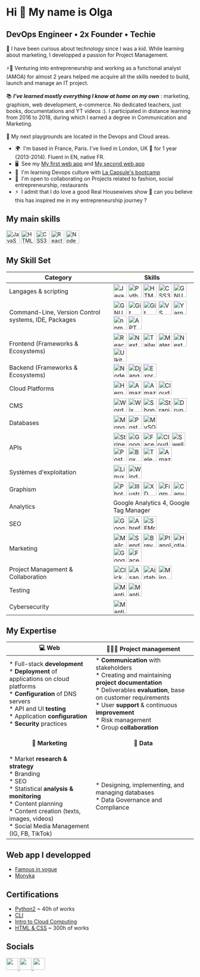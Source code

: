 Hi 👋 My name is Olga
=====================

DevOps Engineer • 2x Founder • Techie
----------------------

🧐 I have been curious about technology since I was a kid. While learning about marketing, I developped a passion for Project Management. </br></br>
⚡💼 Venturing into entrepreneurship and working as a functional analyst (AMOA) for almost 2 years helped me acquire all the skills needed to build, launch and manage an IT project. </br></br>
📚 ***I've learned mostly everything I know at home on my own*** : marketing, graphism, web development, e-commerce. No dedicated teachers, just books, documentations and YT videos :). I participated in distance learning from 2016 to 2018, during which I earned a degree in Communication and Marketing.  </br></br>
🔭 My next playgrounds are located in the Devops and Cloud areas. 

* 🌍  I'm based in France, Paris. I've lived in London, UK 💂 for 1 year (2013-2014). Fluent in EN, native FR.
* 🖥️  See my [My first web app](http://famousinvogue.com) and [My second web app](http://signedmonyka.com)
* 🧠  I'm learning Devops culture with [La Capsule's bootcamp](https://www.lacapsule.academy/program/devops-full-time)
* 🤝  I'm open to collaborating on Projects related to fashion, social entrepreneurship, restaurants
* ⚡  I admit that I do love a good Real Housewives show 🥤 can you believe this has inspired me in my entrepreneurship journey ?

## My main skills 
<a href="https://developer.mozilla.org/en-US/docs/Web/JavaScript" target="_blank" rel="noreferrer"><img src="https://raw.githubusercontent.com/danielcranney/readme-generator/main/public/icons/skills/javascript-colored.svg" width="36" height="36" alt="JavaScript" /></a> <a href="https://developer.mozilla.org/en-US/docs/Glossary/HTML5" target="_blank" rel="noreferrer"><img src="https://raw.githubusercontent.com/danielcranney/readme-generator/main/public/icons/skills/html5-colored.svg" width="36" height="36" alt="HTML5" /></a> <a href="https://www.w3.org/TR/CSS/#css" target="_blank" rel="noreferrer"><img src="https://raw.githubusercontent.com/danielcranney/readme-generator/main/public/icons/skills/css3-colored.svg" width="36" height="36" alt="CSS3" /></a> <a href="https://reactjs.org/" target="_blank" rel="noreferrer"><img src="https://raw.githubusercontent.com/danielcranney/readme-generator/main/public/icons/skills/react-colored.svg" width="36" height="36" alt="React" /></a> <a href="https://nodejs.org/en/" target="_blank" rel="noreferrer"><img src="https://raw.githubusercontent.com/danielcranney/readme-generator/main/public/icons/skills/nodejs-colored.svg" width="36" height="36" alt="NodeJS" /></a>


## My Skill Set

| Category            | Skills                                        |
|---------------------|-----------------------------------------------|
| Langages & scripting           | <a href="https://developer.mozilla.org/en-US/docs/Web/JavaScript" target="_blank" rel="noreferrer"><img src="https://raw.githubusercontent.com/danielcranney/readme-generator/main/public/icons/skills/javascript-colored.svg" width="36" height="36" alt="JavaScript" /></a> <a href="https://www.python.org/" target="_blank" rel="noreferrer"><img src="https://raw.githubusercontent.com/danielcranney/readme-generator/main/public/icons/skills/python-colored.svg" width="36" height="36" alt="Python" /></a> <a href="https://developer.mozilla.org/en-US/docs/Glossary/HTML5" target="_blank" rel="noreferrer"><img src="https://raw.githubusercontent.com/danielcranney/readme-generator/main/public/icons/skills/html5-colored.svg" width="36" height="36" alt="HTML5" /></a> <a href="https://www.w3.org/TR/CSS/#css" target="_blank" rel="noreferrer"><img src="https://raw.githubusercontent.com/danielcranney/readme-generator/main/public/icons/skills/css3-colored.svg" width="36" height="36" alt="CSS3" /></a> <a href="https://www.gnu.org/software/bash/" target="_blank" rel="noreferrer"><img src="https://raw.githubusercontent.com/danielcranney/readme-generator/main/public/icons/skills/gnubash.svg" width="36" height="36" alt="GNU Bash" /></a>     |
| Command-Line, Version Control systems, IDE, Packages | <a href="https://www.gnu.org/software/bash/" target="_blank" rel="noreferrer"><img src="https://raw.githubusercontent.com/danielcranney/readme-generator/main/public/icons/skills/gnubash.svg" width="36" height="36" alt="GNU Bash" /></a> <a href="https://git-scm.com/" target="_blank" rel="noreferrer"><img src="https://raw.githubusercontent.com/danielcranney/readme-generator/main/public/icons/skills/git-colored.svg" width="36" height="36" alt="Git" /></a> <a href="https://desktop.github.com" target="_blank" rel="noreferrer"><img src="https://logo.clearbit.com/desktop.github.com" width="36" height="36" alt="Git" /></a> <a href="https://code.visualstudio.com/" target="_blank" rel="noreferrer"><img src="https://raw.githubusercontent.com/danielcranney/readme-generator/main/public/icons/skills/visualstudiocode.svg" width="36" height="36" alt="VS Code" /></a> <a href="https://yarnpkg.com" target="_blank" rel="noreferrer"><img src="https://logo.clearbit.com/yarnpkg.com" width="36" height="36" alt="Yarn" /></a> <a href="https://www.npmjs.com" target="_blank" rel="noreferrer"><img src="https://logo.clearbit.com/npmjs.com" width="36" height="36" alt="npm" /></a> <a href="https://wiki.debian.org/Apt" target="_blank" rel="noreferrer"><img src="https://logo.clearbit.com/debian.org" width="36" height="36" alt="APT" /></a>|
| Frontend (Frameworks & Ecosystems) | <a href="https://reactjs.org/" target="_blank" rel="noreferrer"><img src="https://raw.githubusercontent.com/danielcranney/readme-generator/main/public/icons/skills/react-colored.svg" width="36" height="36" alt="React" /></a> <a href="https://nextjs.org/docs" target="_blank" rel="noreferrer"><img src="https://raw.githubusercontent.com/danielcranney/readme-generator/main/public/icons/skills/nextjs-colored.svg" width="36" height="36" alt="NextJs" /></a> <a href="https://tailwindcss.com/" target="_blank" rel="noreferrer"><img src="https://raw.githubusercontent.com/danielcranney/readme-generator/main/public/icons/skills/tailwindcss-colored.svg" width="36" height="36" alt="TailwindCSS" /></a> <a href="https://mui.com/" target="_blank" rel="noreferrer"><img src="https://raw.githubusercontent.com/danielcranney/readme-generator/main/public/icons/skills/materialui-colored.svg" width="36" height="36" alt="Material UI" /></a> <a href="https://nextui.org/" target="_blank" rel="noreferrer"><img src="https://media.licdn.com/dms/image/C4D0BAQEs3Q9gQkNp4g/company-logo_200_200/0/1668448099483/nextui_org_logo?e=2147483647&v=beta&t=aHBf4xk_tZCDaX2wo-OzYJhZxexB9ymRafEviqqHFlk" width="36" height="36" alt="Next UI" /></a><a href="https://getuikit.com/" target="_blank" rel="noreferrer"><img src="https://cdn.icon-icons.com/icons2/2389/PNG/512/uikit_logo_icon_144774.png" width="36" height="36" alt="UIkit" /></a>              |
| Backend (Frameworks & Ecosystems)  | <a href="https://nodejs.org/en/" target="_blank" rel="noreferrer"><img src="https://raw.githubusercontent.com/danielcranney/readme-generator/main/public/icons/skills/nodejs-colored.svg" width="36" height="36" alt="NodeJS" /></a> <a href="https://www.djangoproject.com/" target="_blank" rel="noreferrer"><img src="https://raw.githubusercontent.com/danielcranney/readme-generator/main/public/icons/skills/django-colored.svg" width="36" height="36" alt="Django" /></a> <a href="https://expressjs.com/" target="_blank" rel="noreferrer"><img src="https://raw.githubusercontent.com/danielcranney/readme-generator/main/public/icons/skills/express-colored.svg" width="36" height="36" alt="Express" /></a>                         |
| Cloud Platforms | <a href="https://www.heroku.com/" target="_blank" rel="noreferrer"><img src="https://raw.githubusercontent.com/danielcranney/readme-generator/main/public/icons/skills/heroku-colored.svg" width="36" height="36" alt="Heroku" /></a> <a href="https://aws.amazon.com" target="_blank" rel="noreferrer"><img src="https://raw.githubusercontent.com/danielcranney/readme-generator/main/public/icons/skills/aws-colored.svg" width="36" height="36" alt="Amazon Web Services" /></a> <a href="https://vercel.com/" target="_blank" rel="noreferrer"><img src="https://encrypted-tbn0.gstatic.com/images?q=tbn:ANd9GcTqcLtxlrrX6GRomfz_4fQPpBCIyHDK374Adw&s" width="36" height="36" alt="Amazon Web Services" /></a> <a href="https://cloudinary.com/documentation" target="_blank" rel="noreferrer"><img src="https://raw.githubusercontent.com/simple-icons/simple-icons/develop/icons/cloudinary.svg" width="36" height="36" alt="Cloudinary" /></a>  |
| CMS        | <a href="https://wordpress.com" target="_blank" rel="noreferrer"><img src="https://raw.githubusercontent.com/danielcranney/readme-generator/main/public/icons/skills/wordpress-colored.svg" width="36" height="36" alt="Wordpress" /></a> <a href="https://wix.com" target="_blank" rel="noreferrer"><img src="https://raw.githubusercontent.com/danielcranney/readme-generator/main/public/icons/skills/wix-colored.svg" width="36" height="36" alt="Wix" /></a> <a href="https://shopify.com" target="_blank" rel="noreferrer"><img src="https://encrypted-tbn0.gstatic.com/images?q=tbn:ANd9GcQ9wAPg9nCNoOcxJodmNEX_vAJ6tnQMP42qvA&s" width="36" height="36" alt="Shopify" /></a> <a href="https://strapi.io" target="_blank" rel="noreferrer"><img src="https://logo.clearbit.com/strapi.io" width="36" height="36" alt="Strapi" /></a> <a href="https://www.drupal.org" target="_blank" rel="noreferrer"><img src="https://logo.clearbit.com/drupal.org" width="36" height="36" alt="Drupal" /></a> |
| Databases | <a href="https://www.mongodb.com/" target="_blank" rel="noreferrer"><img src="https://raw.githubusercontent.com/danielcranney/readme-generator/main/public/icons/skills/mongodb-colored.svg" width="36" height="36" alt="MongoDB" /></a> <a href="https://www.postgresql.org/" target="_blank" rel="noreferrer"><img src="https://raw.githubusercontent.com/danielcranney/readme-generator/main/public/icons/skills/postgresql-colored.svg" width="36" height="36" alt="PostgreSQL" /></a> <a href="https://www.mysql.com/" target="_blank" rel="noreferrer"><img src="https://raw.githubusercontent.com/danielcranney/readme-generator/main/public/icons/skills/mysql-colored.svg" width="36" height="36" alt="MySQL" /></a>                    |
| APIs | <a href="https://stripe.com/docs" target="_blank" rel="noreferrer"><img src="https://logo.clearbit.com/stripe.com" width="36" height="36" alt="Stripe" /></a> <a href="https://developers.google.com/" target="_blank" rel="noreferrer"><img src="https://logo.clearbit.com/google.com" width="36" height="36" alt="Google" /></a> <a href="https://developers.facebook.com/docs/graph-api" target="_blank" rel="noreferrer"><img src="https://logo.clearbit.com/facebook.com" width="36" height="36" alt="Facebook Graph" /></a><a href="https://cloudinary.com/documentation" target="_blank" rel="noreferrer"><img src="https://raw.githubusercontent.com/simple-icons/simple-icons/develop/icons/cloudinary.svg" width="36" height="36" alt="Cloudinary" /></a> <a href="https://www.swell.is/" target="_blank" rel="noreferrer"><img src="https://logo.clearbit.com/swell.is" width="36" height="36" alt="Swell.js" /></a> <a href="https://learning.postman.com/docs/getting-started/introduction/" target="_blank" rel="noreferrer"><img src="https://logo.clearbit.com/getpostman.com" width="36" height="36" alt="Postman" /></a> <a href="https://www.box.com/en-gb/home" target="_blank" rel="noreferrer"><img src="https://logo.clearbit.com/box.com" width="36" height="36" alt="Box" /></a> <a href="https://telegraf.js.org/" target="_blank" rel="noreferrer"><img src="https://logo.clearbit.com/telegram.org" width="36" height="36" alt="Telegraf" /></a> <a href="https://aws.amazon.com" target="_blank" rel="noreferrer"><img src="https://raw.githubusercontent.com/danielcranney/readme-generator/main/public/icons/skills/aws-colored.svg" width="36" height="36" alt="Amazon Web Services" /></a> |
| Systèmes d'exploitation | <a href="https://www.linux.org" target="_blank" rel="noreferrer"><img src="https://raw.githubusercontent.com/danielcranney/readme-generator/main/public/icons/skills/linux-colored.svg" width="36" height="36" alt="Linux" /></a> <a href="https://www.microsoft.com/windows" target="_blank" rel="noreferrer"><img src="https://logo.clearbit.com/microsoft.com" width="36" height="36" alt="Windows" /></a> |
| Graphism | <a href="https://www.adobe.com/uk/products/photoshop.html" target="_blank" rel="noreferrer"><img src="https://raw.githubusercontent.com/danielcranney/readme-generator/main/public/icons/skills/photoshop-colored.svg" width="36" height="36" alt="Photoshop" /></a> <a href="https://www.adobe.com/uk/products/illustrator.html" target="_blank" rel="noreferrer"><img src="https://raw.githubusercontent.com/danielcranney/readme-generator/main/public/icons/skills/illustrator-colored.svg" width="36" height="36" alt="Illustrator" /></a> <a href="https://www.adobe.com/uk/products/xd.html" target="_blank" rel="noreferrer"><img src="https://raw.githubusercontent.com/danielcranney/readme-generator/main/public/icons/skills/xd-colored.svg" width="36" height="36" alt="XD" /></a> <a href="https://www.figma.com/" target="_blank" rel="noreferrer"><img src="https://raw.githubusercontent.com/danielcranney/readme-generator/main/public/icons/skills/figma-colored.svg" width="36" height="36" alt="Figma" /></a> <a href="https://www.canva.com/" target="_blank" rel="noreferrer"><img src="https://logo.clearbit.com/canva.com" width="36" height="36" alt="Canva" /></a> |
| Analytics | Google Analytics 4, Google Tag Manager |
| SEO | <a href="https://search.google.com/search-console" target="_blank" rel="noreferrer"><img src="https://logo.clearbit.com/google.com" width="36" height="36" alt="Google Search Console" /></a> <a href="https://ahrefs.com" target="_blank" rel="noreferrer"><img src="https://logo.clearbit.com/ahrefs.com" width="36" height="36" alt="Ahrefs" /></a> <a href="https://www.semrush.com" target="_blank" rel="noreferrer"><img src="https://logo.clearbit.com/semrush.com" width="36" height="36" alt="SEMrush" /></a> |
| Marketing | <a href="https://mailchimp.com" target="_blank" rel="noreferrer"><img src="https://logo.clearbit.com/mailchimp.com" width="36" height="36" alt="Mailchimp" /></a> <a href="https://sendgrid.com" target="_blank" rel="noreferrer"><img src="https://logo.clearbit.com/sendgrid.com" width="36" height="36" alt="SendGrid" /></a> <a href="https://brevo.com" target="_blank" rel="noreferrer"><img src="https://encrypted-tbn0.gstatic.com/images?q=tbn:ANd9GcSDMkEGIBZkPfAryJeZwQrYWD9GSs40TqSipzWib4Ywgg&s" width="36" height="36" alt="Brevo" /></a> <a href="https://planoly.com" target="_blank" rel="noreferrer"><img src="https://logo.clearbit.com/planoly.com" width="36" height="36" alt="Planoly" /> </a> <a href="https://www.hotjar.com" target="_blank" rel="noreferrer"><img src="https://logo.clearbit.com/hotjar.com" width="36" height="36" alt="Hotjar" /></a> <a href="https://ads.google.com" target="_blank" rel="noreferrer"><img src="https://logo.clearbit.com/google.com" width="36" height="36" alt="Google Ads" /></a> <a href="https://www.facebook.com/business/ads" target="_blank" rel="noreferrer"><img src="https://logo.clearbit.com/facebook.com" width="36" height="36" alt="Facebook Ads" /></a> |
| Project Management & Collaboration | <a href="https://clickup.com" target="_blank" rel="noreferrer"><img src="https://logo.clearbit.com/clickup.com" width="36" height="36" alt="ClickUp" /></a> <a href="https://asana.com" target="_blank" rel="noreferrer"><img src="https://logo.clearbit.com/asana.com" width="36" height="36" alt="Asana" /></a> <a href="https://airtable.com" target="_blank" rel="noreferrer"><img src="https://logo.clearbit.com/airtable.com" width="36" height="36" alt="Airtable" /></a> <a href="https://miro.com" target="_blank" rel="noreferrer"><img src="https://logo.clearbit.com/miro.com" width="36" height="36" alt="Miro" /></a> |
| Testing | <a href="https://www.mantisbt.org" target="_blank" rel="noreferrer"><img src="https://avatars.githubusercontent.com/u/318027?s=280&v=4" width="36" height="36" alt="Mantis" /></a> <a href="https://ngrok.com" target="_blank" rel="noreferrer"><img src="https://logo.clearbit.com/ngrok.com" width="36" height="36" alt="Mantis" /></a> |
| Cybersecurity | <a href="https://www.cloudflare.com/" target="_blank" rel="noreferrer"><img src="https://logo.clearbit.com/cloudflare.com" width="36" height="36" alt="Mantis" /></a> |

## My Expertise
| 💻 Web                 | 👩🏿‍💼 Project management                            |
|---------------------|-----------------------------------------------|
| * Full-stack **development** <br> * **Deployment** of applications on cloud platforms <br> * **Configuration** of DNS servers <br> * API and UI **testing** <br> * Application **configuration** <br> * **Security** practices | * **Communication** with stakeholders <br> * Creating and maintaining **project documentation** <br> * Deliverables **evaluation**, base on customer requirements <br> * User **support** & continuous **improvement** <br> * Risk management <br> * Group **collaboration**
|  **<p align="center">📢 Marketing</p>**        |  **<p align="center">💾 Data</p>**|
| * Market **research & strategy** <br> * Branding  <br> * SEO <br> * Statistical **analysis & monitoring** <br> * Content planning <br> * Content creation (texts, images, videos) <br> * Social Media Management (IG, FB, TikTok) | * Designing, implementing, and managing databases <br> * Data Governance and Compliance

## Web app I developped
* [Famous in vogue](https://github.com/aglorhythm/entreprenher-journey/blob/main/read_famous-in-vogue_journey.md)
* [Monyka](https://github.com/aglorhythm/entreprenher-journey/blob/main/read_monyka_journey.md)

## Certifications

* [Python2](https://www.codecademy.com/profiles/method3397028577/certificates/b97fd4d87a816c761a674af1b5391ef1) ~ 40h of works
* [CLI](https://www.codecademy.com/profiles/method3397028577/certificates/c87ba0541f8be78bc2f4ba1128233f6f)
* [Intro to Cloud Computing](https://www.credly.com/badges/581d1301-19ce-4966-bb74-be57c9ba92d5/linked_in_profile)
* [HTML & CSS](https://www.freecodecamp.org/certification/olgaam/responsive-web-design) ~ 300h of works


## Socials

<p align="left"> <a href="https://www.github.com/aglorhythm" target="_blank" rel="noreferrer"> <picture> <source media="(prefers-color-scheme: dark)" srcset="https://raw.githubusercontent.com/danielcranney/readme-generator/main/public/icons/socials/github-dark.svg" /> <source media="(prefers-color-scheme: light)" srcset="https://raw.githubusercontent.com/danielcranney/readme-generator/main/public/icons/socials/github.svg" /> <img src="https://raw.githubusercontent.com/danielcranney/readme-generator/main/public/icons/socials/github.svg" width="32" height="32" /> </picture> </a> <a href="https://www.linkedin.com/in/oaman" target="_blank" rel="noreferrer"> <picture> <source media="(prefers-color-scheme: dark)" srcset="https://raw.githubusercontent.com/danielcranney/readme-generator/main/public/icons/socials/linkedin-dark.svg" /> <source media="(prefers-color-scheme: light)" srcset="https://raw.githubusercontent.com/danielcranney/readme-generator/main/public/icons/socials/linkedin.svg" /> <img src="https://raw.githubusercontent.com/danielcranney/readme-generator/main/public/icons/socials/linkedin.svg" width="32" height="32" /> </picture> </a> <a href="https://stackoverflow.com/users/15584252/aglorhythm" target="_blank" rel="noreferrer"> <picture> <source media="(prefers-color-scheme: dark)" srcset="https://raw.githubusercontent.com/danielcranney/readme-generator/main/public/icons/socials/stackoverflow-dark.svg" /> <source media="(prefers-color-scheme: light)" srcset="https://raw.githubusercontent.com/danielcranney/readme-generator/main/public/icons/socials/stackoverflow.svg" /> <img src="https://raw.githubusercontent.com/danielcranney/readme-generator/main/public/icons/socials/stackoverflow.svg" width="32" height="32" /> </picture> </a></p>
